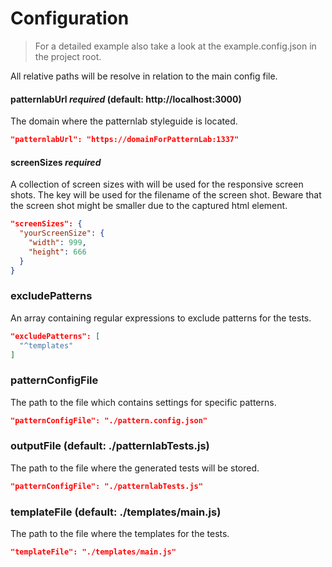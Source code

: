 # Configuration

> For a detailed example also take a look at the example.config.json in the project root.

All relative paths will be resolve in relation to the main config file.

#### patternlabUrl *required* (default: http://localhost:3000)

The domain where the patternlab styleguide is located.

```json
"patternlabUrl": "https://domainForPatternLab:1337"
```

#### screenSizes *required*

A collection of screen sizes with will be used for the responsive screen shots. 
The key will be used for the filename of the screen shot.
Beware that the screen shot might be smaller due to the captured html element.

```json
"screenSizes": {
  "yourScreenSize": {
    "width": 999,
    "height": 666
  }
}
```

### excludePatterns

An array containing regular expressions to exclude patterns for the tests.

```json
"excludePatterns": [
  "^templates"
]
```

### patternConfigFile

The path to the file which contains settings for specific patterns.

```json
"patternConfigFile": "./pattern.config.json"
```

### outputFile (default: ./patternlabTests.js)

The path to the file where the generated tests will be stored. 

```json
"patternConfigFile": "./patternlabTests.js"
```

### templateFile (default: ./templates/main.js)

The path to the file where the templates for the tests.

```json
"templateFile": "./templates/main.js"
```
